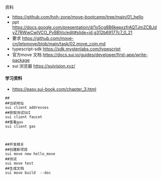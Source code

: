 资料
- https://github.com/hoh-zone/move-bootcamp/tree/main/01_hello
- ppt https://docs.google.com/presentation/d/1o5cg8B6kepxzfrAQTJmZCBJdyZ7RWwCwlVCO_PyBBVo/edit#slide=id.g312b69177c7_0_21
- 要求 https://github.com/move-cn/letsmove/blob/main/task/02.move_coin.md
- typescript-sdk https://sdk.mystenlabs.com/typescript
- 官方move 文档 https://docs.sui.io/guides/developer/first-app/write-package
- sui 浏览器 https://suivision.xyz/

#### 学习资料
- https://easy.sui-book.com/chapter_3.html


```shell
## 
##当前地址
sui client addresses 
##获取测试SUI
sui client faucet 
##查看gas
sui client gas 



##开发相关
##创建新项目
sui move new hello_move
##测试
sui move test
##生成文档
sui move build  --doc

```